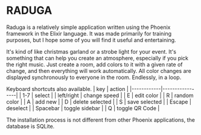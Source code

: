 # RADUGA

Raduga is a relatively simple application written using the Phoenix framework in the Elixir language. It was made primarily for training purposes, but I hope some of you will find it useful and entertaining.

It's kind of like сhristmas garland or a strobe light for your event. It's something that can help you create an atmosphere, especially if you pick the right music. Just create a room, add colors to it with a given rate of change, and then everything will work automatically. All color changes are displayed synchronously to everyone in the room. Endlessly, in a loop.

Keyboard shortcuts also available.
| key | action |
|------------|-----------------|
| 1-7 | select |
| left/right | change speed |
| E | edit color |
| R | random color |
| A | add new |
| D | delete selected |
| S | save selected |
| Escape | deselect |
| Spacebar | toggle sidebar |
| Q | toggle QR Code |

The installation process is not different from other Phoenix applications, the database is SQLite.
